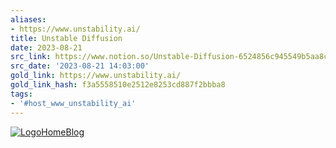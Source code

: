 ```yaml
---
aliases:
- https://www.unstability.ai/
title: Unstable Diffusion
date: 2023-08-21
src_link: https://www.notion.so/Unstable-Diffusion-6524856c945549b5aa8cab54d0701c21
src_date: '2023-08-21 14:03:00'
gold_link: https://www.unstability.ai/
gold_link_hash: f3a5558510e2512e8253cd887f2bbba8
tags:
- '#host_www_unstability_ai'
---
```


[![Logo](https://cdn.unstability.ai/images/icons/Unstable_Logo.webp?width=384&quality=75&optimizer=image)](/)[Home](/)[Blog](/blog)